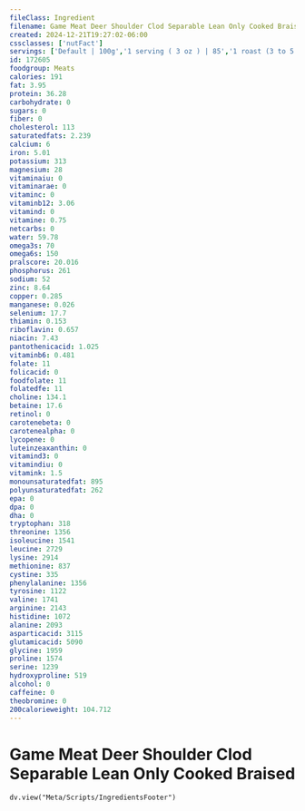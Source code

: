 ```yaml
---
fileClass: Ingredient
filename: Game Meat Deer Shoulder Clod Separable Lean Only Cooked Braised
created: 2024-12-21T19:27:02-06:00
cssclasses: ['nutFact']
servings: ['Default | 100g','1 serving ( 3 oz ) | 85','1 roast (3 to 5 lb roast) | 293']
id: 172605
foodgroup: Meats
calories: 191
fat: 3.95
protein: 36.28
carbohydrate: 0
sugars: 0
fiber: 0
cholesterol: 113
saturatedfats: 2.239
calcium: 6
iron: 5.01
potassium: 313
magnesium: 28
vitaminaiu: 0
vitaminarae: 0
vitaminc: 0
vitaminb12: 3.06
vitamind: 0
vitamine: 0.75
netcarbs: 0
water: 59.78
omega3s: 70
omega6s: 150
pralscore: 20.016
phosphorus: 261
sodium: 52
zinc: 8.64
copper: 0.285
manganese: 0.026
selenium: 17.7
thiamin: 0.153
riboflavin: 0.657
niacin: 7.43
pantothenicacid: 1.025
vitaminb6: 0.481
folate: 11
folicacid: 0
foodfolate: 11
folatedfe: 11
choline: 134.1
betaine: 17.6
retinol: 0
carotenebeta: 0
carotenealpha: 0
lycopene: 0
luteinzeaxanthin: 0
vitamind3: 0
vitamindiu: 0
vitamink: 1.5
monounsaturatedfat: 895
polyunsaturatedfat: 262
epa: 0
dpa: 0
dha: 0
tryptophan: 318
threonine: 1356
isoleucine: 1541
leucine: 2729
lysine: 2914
methionine: 837
cystine: 335
phenylalanine: 1356
tyrosine: 1122
valine: 1741
arginine: 2143
histidine: 1072
alanine: 2093
asparticacid: 3115
glutamicacid: 5090
glycine: 1959
proline: 1574
serine: 1239
hydroxyproline: 519
alcohol: 0
caffeine: 0
theobromine: 0
200calorieweight: 104.712
---
```


# Game Meat Deer Shoulder Clod Separable Lean Only Cooked Braised

```dataviewjs
dv.view("Meta/Scripts/IngredientsFooter")
```